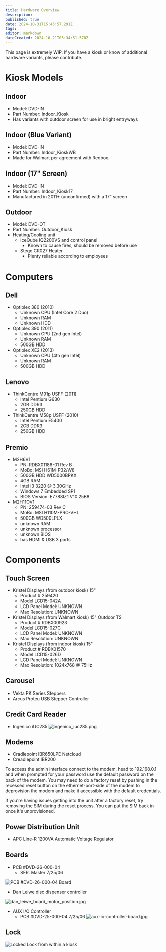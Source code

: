 ```yaml
---
title: Hardware Overview
description: 
published: true
date: 2024-10-31T15:45:57.291Z
tags: 
editor: markdown
dateCreated: 2024-10-21T03:34:51.578Z
---
```


This page is extremely WIP. If you have a kiosk or know of additional hardware variants, please contribute.

# Kiosk Models
## Indoor
  - Model: DVD-IN
  - Part Number: Indoor_Kiosk
  - Has variants with outdoor screen for use in bright entryways
## Indoor (Blue Variant)
  - Model: DVD-IN
  - Part Number: Indoor_KioskWB
  - Made for Walmart per agreement with Redbox.
## Indoor (17" Screen)
  - Model: DVD-IN
  - Part Number: Indoor_Kiosk17
  - Manufactured in 2011+ (unconfirmed) with a 17" screen
## Outdoor
  - Model: DVD-OT
  - Part Number: Outdoor_Kiosk
  - Heating/Cooling unit
  	- IceQube IQ2200VS and control panel
      - Known to cause fires, should be removed before use
    - Stego CR027 Heater
      - Plenty reliable according to employees

# Computers

## Dell
- Optiplex 380 (2010)
  - Unknown CPU (Intel Core 2 Duo)
  - Unknown RAM
  - Unknown HDD
- Optiplex 390 (2011)
  - Unknown CPU (2nd gen Intel)
  - Unknown RAM
  - 500GB HDD
- Optiplex XE2 (2013)
  - Unknown CPU (4th gen Intel)
  - Unknown RAM
  - 500GB HDD

## Lenovo
- ThinkCentre M91p USFF (2011)
  - Intel Pentium G630
  - 2GB DDR3
  - 250GB HDD
- ThinkCentre M58p USFF (2010)
  - Intel Pentium E5400
  - 2GB DDR3
  - 250GB HDD
  
## Premio
- M2H6V1
   - PN: RDBX01186-01 Rev B
   - MoBo: MSI H61M-P32/W8
   - 500GB HDD WD5000BPKX
   - 4GB RAM
   - Intel i3 3220 @ 3.30GHz
   - Windows 7 Embedded SP1
   - BIOS Version: E7788IZ1 V10.25B8
- M2H11OV1
   - PN: 259474-03 Rev C
   - MoBo: MSI H110M-PRO-VHL
   - 500GB WD500LPLX
   - unknown RAM
   - unknown processor
   - unknown BIOS
   - has HDMI & USB 3 ports
   
 # Components
 ## Touch Screen
 - Kristel Displays (from outdoor kiosk) 15"
    - Product # 259420
    - Model LCD15-042A
    - LCD Panel Model: UNKNOWN
    - Max Resolution: UNKNOWN
 - Kristel Displays (from Walmart kiosk) 15" Outdoor TS
    - Product # RDBX00923
    - Model LCD15-027C
    - LCD Panel Model: UNKNOWN
    - Max Resolution: UNKNOWN
 - Kristel Displays (from indoor kiosk) 15"
    - Product # RDBX01570
    - Model LCD15-026D
    - LCD Panel Model: UNKNOWN
    - Max Resolution: 1024x768 @ 75Hz
## Carousel
 - Vekta PK Series Steppers
 - Arcus Proteu USB Stepper Controller
## Credit Card Reader
 - Ingenico iUC285
 ![ingenico_iuc285.png](/ingenico_iuc285.png)
## Modems
- Cradlepoint IBR650LPE Netcloud
- Creadlepoint IBR200

To access the admin interface connect to the modem, head to 192.168.0.1 and when prompted for your password use the default password on the back of the modem. You may need to do a factory reset by pushing in the recessed reset button on the ethernet-port-side of the modem to deprovision the modem and make it accessible with the default credentials.

If you're having issues getting into the unit after a factory reset, try removing the SIM during the reset process. You can put the SIM back in once it's unprovisioned.
## Power Distribution Unit
- APC Line-R 1200VA Automatic Voltage Regulator

## Boards
- PCB #DVD-26-000-04
   - SER. Master 7/25/06

![PCB #DVD-26-000-04 Board](/pcb_dvd-26-000-04_snachodog.jpg "PCB #DVD-26-000-04 Board")
- Dan Leiwe disc dispenser controller

![dan_leiwe_board_motor_position.jpg](/hardware/dan_leiwe_board_motor_position.jpg)

-  AUX I/O Controller
   - PCB #DVD-25-000-04 7/25/06
![aux-io-controller-board.jpg](/hardware/aux-io-controller-board.jpg)
## Lock
![Locked Lock from within a kiosk](/locked_lock.jpg "Locked lock from within a kiosk")
